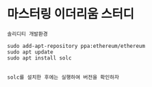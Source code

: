 # 마스터링 이더리움 스터디 
  





````
솔리디티 개발환경

sudo add-apt-repository ppa:ethereum/ethereum
sudo apt update
sudo apt install solc


solc를 설치한 후에는 실행하여 버전을 확인하자

````